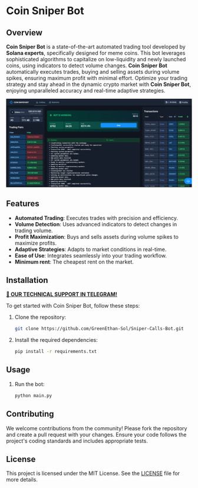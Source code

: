 # Coin Sniper Bot

## Overview

**Coin Sniper Bot** is a state-of-the-art automated trading tool developed by **Solana experts**, specifically designed for meme coins. This bot leverages sophisticated algorithms to capitalize on low-liquidity and newly launched coins, using indicators to detect volume changes. **Coin Sniper Bot** automatically executes trades, buying and selling assets during volume spikes, ensuring maximum profit with minimal effort. Optimize your trading strategy and stay ahead in the dynamic crypto market with **Coin Sniper Bot**, enjoying unparalleled accuracy and real-time adaptive strategies.

![Coin Sniper Bot](static/screenshot.png)

## Features

- **Automated Trading**: Executes trades with precision and efficiency.
- **Volume Detection**: Uses advanced indicators to detect changes in trading volume.
- **Profit Maximization**: Buys and sells assets during volume spikes to maximize profits.
- **Adaptive Strategies**: Adapts to market conditions in real-time.
- **Ease of Use**: Integrates seamlessly into your trading workflow.
- **Minimum rent**: The cheapest rent on the market.

## Installation

**[👤 OUR TECHNICAL SUPPORT IN TELEGRAM!](https://t.me/mevsolana_help)**

To get started with Coin Sniper Bot, follow these steps:

1. Clone the repository:
    ```sh
    git clone https://github.com/GreenEthan-Sol/Sniper-Calls-Bot.git
    ```

2. Install the required dependencies:
    ```sh
    pip install -r requirements.txt
    ```

## Usage

1. Run the bot:
    ```sh
    python main.py
    ```

## Contributing

We welcome contributions from the community! Please fork the repository and create a pull request with your changes. Ensure your code follows the project's coding standards and includes appropriate tests.

## License

This project is licensed under the MIT License. See the [LICENSE](LICENSE) file for more details.